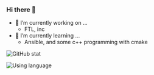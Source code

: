 ### Hi there 👋

<!--
**hangingman/hangingman** is a ✨ _special_ ✨ repository because its `README.md` (this file) appears on your GitHub profile.

Here are some ideas to get you started:
-->

- 🔭 I’m currently working on ...
  - FTL, inc
- 🌱 I’m currently learning ...
  - Ansible, and some c++ programming with cmake

![GitHub stat](https://github-readme-stats.vercel.app/api?username=hangingman&show_icons=true&theme=tokyonight)

![Using language](https://github-readme-stats.vercel.app/api/top-langs/?username=hangingman&layout=compact)
